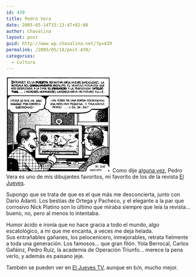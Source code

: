 ```yaml
---
id: 439
title: Pedro Vera
date: 2005-05-14T15:13:47+02:00
author: Chavalina
layout: post
guid: http://www.wp.chavalina.net/?p=439
permalink: /2005/05/14/post-439/
categories:
  - Cultura
---
```

<img class="imgizqda" src="/imagenes/fotos/vera-internet.gif" alt="Una vi&ntilde;eta de Pedro Vera" /> Como dije <a href="http://www.chavalina.net/comentar.php?idpost=395#c4030" target="_blank">alguna vez</a>, Pedro Vera es uno de mis dibujantes favoritos, mi favorito de los de la revista <a href="http://www.eljueves.es/" target="_blank">El Jueves</a>.

Supongo que se trata de que es el que más me desconcierta, junto con Darío Adanti. Los bestias de Ortega y Pacheco, y el elegante a la par que corrosivo Nick Platino son lo último que miraba siempre que leía la revista… bueno, no, pero al menos lo intentaba.

Humor ácido e ironía que no hace gracia a todo el mundo, algo escatológico, a mi que me encanta, a veces me deja helada.  
Sus entra&ntilde;ables ga&ntilde;anes, los pelocenicero, inmejorables, retrata fielmente a toda una generación. Los famosos… que gran filón. Yola Berrocal, Carlos Gafáinz, Pedro Ruiz, la academia de Operación Triunfo… merece la pena verlo, y además es paisano jeje.

También se pueden ver en <a href="http://www.eljueves.es/jueves_tv/jueves_tv.asp?serie=4" target="_blank">El Jueves TV</a>, aunque en b/n, mucho mejor.